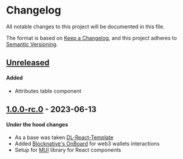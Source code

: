 # Changelog
All notable changes to this project will be documented in this file.

The format is based on [Keep a Changelog](https://keepachangelog.com/en/1.0.0/),
and this project adheres to [Semantic Versioning](https://semver.org/spec/v2.0.0.html).

## [Unreleased]

#### Added
- Attributes table component


## [1.0.0-rc.0] - 2023-06-13

#### Under the hood changes
- As a base was taken [DL-React-Template](https://gitlab.com/distributed_lab/frontend/react-template)
- Added [Blocknative's OnBoard](https://docs.blocknative.com/onboard) for web3 wallets interactions
- Setup for [MUI](https://mui.com/material-ui/getting-started/overview/) library for React components


[Unreleased]: https://github.com/SegmentationFaultEnjoyer/react-mui-template/compare/1.0.0-rc.0...main
[1.0.0-rc.0]: https://github.com/SegmentationFaultEnjoyer/react-mui-template/tags/1.0.0-rc.0
